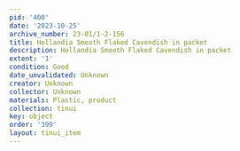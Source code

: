 ```yaml
---
pid: '400'
date: '2023-10-25'
archive_number: 23-01/1-2-156
title: Hollandia Smooth Flaked Cavendish in packet
description: Hollandia Smooth Flaked Cavendish in packet
extent: '1'
condition: Good
date_unvalidated: Unknown
creator: Unknown
collector: Unknown
materials: Plastic, product
collection: tinui
key: object
order: '399'
layout: tinui_item
---
```

